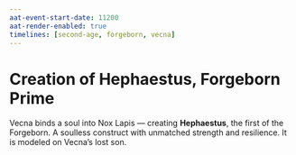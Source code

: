 ```yaml
---
aat-event-start-date: 11200
aat-render-enabled: true
timelines: [second-age, forgeborn, vecna]
---
```


# Creation of Hephaestus, Forgeborn Prime

Vecna binds a soul into Nox Lapis — creating **Hephaestus**, the first of the Forgeborn. A soulless construct with unmatched strength and resilience. It is modeled on Vecna’s lost son.
